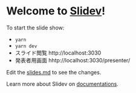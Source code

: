 # Welcome to [Slidev](https://github.com/slidevjs/slidev)!

To start the slide show:

- `yarn`
- `yarn dev`
- スライド閲覧 http://localhost:3030
- 発表者用画面 hhtp://localhost:3030/presenter/

Edit the [slides.md](./slides.md) to see the changes.

Learn more about Slidev on [documentations](https://sli.dev/).
